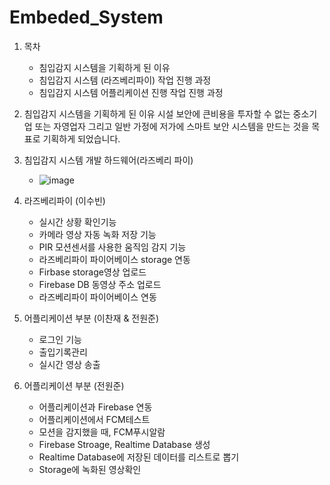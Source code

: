 # Embeded_System

1. 목차
   - 침입감지 시스템을 기획하게 된 이유
   - 침입감지 시스템 (라즈베리파이) 작업 진행 과정
   - 침입감지 시스템 어플리케이션 진행 작업 진행 과정

2. 침입감지 시스템을 기획하게 된 이유
시설 보안에 큰비용을 투자할 수 없는 중소기업 또는 자영업자 그리고 일반 가정에 저가에 스마트 보안 시스템을 만드는 것을 목표로 기획하게 되었습니다. 

3. 침입감지 시스템 개발 하드웨어(라즈베리 파이)
   - ![image](https://github.com/jeonwonjun/Embeded_System/assets/84172525/0cf3a7cc-40e4-425c-92c3-d93793ca47ce)

4. 라즈베리파이 (이수빈)
   - 실시간 상황 확인기능
   - 카메라 영상 자동 녹화 저장 기능
   - PIR 모션센서를 사용한 움직임 감지 기능
   - 라즈베리파이 파이어베이스 storage 연동
   - Firbase storage영상 업로드
   - Firebase DB 동영상 주소 업로드
   - 라즈베리파이 파이어베이스 연동

6. 어플리케이션 부분 (이찬재 & 전원준)
   - 로그인 기능
   - 출입기록관리
   - 실시간 영상 송출

7. 어플리케이션 부분 (전원준)
   - 어플리케이션과 Firebase 연동
   - 어플리케이션에서 FCM테스트
   - 모션을 감지했을 때, FCM푸시알람
   - Firebase Stroage, Realtime Database 생성
   - Realtime Database에 저장된 데이터를 리스트로 뽑기
   - Storage에 녹화된 영상확인
